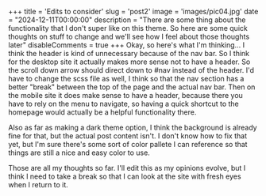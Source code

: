 +++
title = 'Edits to consider'
slug = 'post2'
image = 'images/pic04.jpg'
date = "2024-12-11T00:00:00"
description = "There are some thing about the functionality that I don't super like on this theme. So here are some quick thoughts on stuff to change and we'll see how I feel about those thoughts later"
disableComments = true
+++
Okay, so here's what I'm thinking...
I think the header is kind of unnecessary because of the nav bar. So I think for the desktop site it actually makes more sense not to have a header. So the scroll down arrow should direct down to #nav instead of the header. I'd have to change the scss file as well, I think so that the nav section has a better "break" between the top of the page and the actual nav bar. Then on the mobile site it does make sense to have a header, because there you have to rely on the menu to navigate, so having a quick shortcut to the homepage would actually be a helpful functionality there.

Also as far as making a dark theme option, I think the background is already fine for that, but the actual post content isn't. I don't know how to fix that yet, but I'm sure there's some sort of color pallete I can reference so that things are still a nice and easy color to use.

Those are all my thoughts so far. I'll edit this as my opinions evolve, but I think I need to take a break so that I can look at the site with fresh eyes when I return to it.